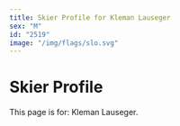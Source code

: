 ```yaml
---
title: Skier Profile for Kleman Lauseger
sex: "M"
id: "2519"
image: "/img/flags/slo.svg" 
---
```


# Skier Profile

This page is for: Kleman Lauseger.
    